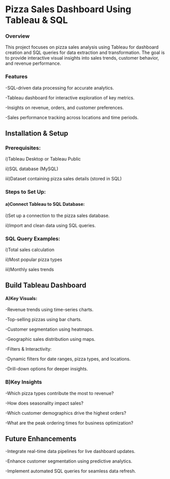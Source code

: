 # Pizza Sales Dashboard Using Tableau & SQL
### Overview
This project focuses on pizza sales analysis using Tableau for dashboard creation and SQL queries for data extraction and transformation. The goal is to provide interactive visual insights into sales trends, customer behavior, and revenue performance.

### Features
-SQL-driven data processing for accurate analytics.

-Tableau dashboard for interactive exploration of key metrics.

-Insights on revenue, orders, and customer preferences.

-Sales performance tracking across locations and time periods.

## Installation & Setup
### Prerequisites:
i)Tableau Desktop or Tableau Public

ii)SQL database (MySQL)

iii)Dataset containing pizza sales details (stored in SQL)
### Steps to Set Up:
#### a)Connect Tableau to SQL Database:

i)Set up a connection to the pizza sales database.

ii)Import and clean data using SQL queries.
### SQL Query Examples:

i)Total sales calculation

ii)Most popular pizza types

iii)Monthly sales trends

## Build Tableau Dashboard

#### A)Key Visuals:

-Revenue trends using time-series charts.

-Top-selling pizzas using bar charts.

-Customer segmentation using heatmaps.

-Geographic sales distribution using maps.

-Filters & Interactivity:

-Dynamic filters for date ranges, pizza types, and locations.

-Drill-down options for deeper insights.

### B)Key Insights
-Which pizza types contribute the most to revenue?

-How does seasonality impact sales?

-Which customer demographics drive the highest orders?

-What are the peak ordering times for business optimization?

## Future Enhancements
-Integrate real-time data pipelines for live dashboard updates.

-Enhance customer segmentation using predictive analytics.

-Implement automated SQL queries for seamless data refresh.

